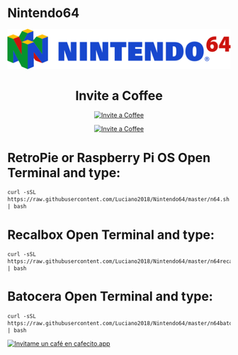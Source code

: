 # Nintendo64

![GitHub Logo N64](/media/images/n64.svg)

<h1 align="center"> Invite a Coffee</h1>

<p align="center">
<a href="https://www.paypal.com/paypalme/RaspberryPiBsAs">
<img src="https://raw.githubusercontent.com/Luciano2018/MiPiTV/master/Paypal_2014_logo.png" alt="Invite a Coffee" width="40" height="50">
</a>
</p>

<p align="center">
<a href="https://link.mercadopago.com.ar/raspberrypibsas">
<img src="[https://raw.githubusercontent.com/Luciano2018/MiPiTV/master/Paypal_2014_logo.png](https://github.com/Luciano2018/MiPiTV/blob/master/MercadoPago.png?raw=true)" alt="Invite a Coffee" width="40" height="50">
</a>
</p>

# RetroPie or Raspberry Pi OS Open Terminal and type:
```
curl -sSL https://raw.githubusercontent.com/Luciano2018/Nintendo64/master/n64.sh | bash
```

# Recalbox Open Terminal and type:
```
curl -sSL https://raw.githubusercontent.com/Luciano2018/Nintendo64/master/n64recal.sh | bash
```

# Batocera Open Terminal and type:
```
curl -sSL https://raw.githubusercontent.com/Luciano2018/Nintendo64/master/n64bato.sh | bash
```


[![Invitame un café en cafecito.app](https://cdn.cafecito.app/imgs/buttons/button_6.svg)](https://cafecito.app/lucianoraspberrypi)
